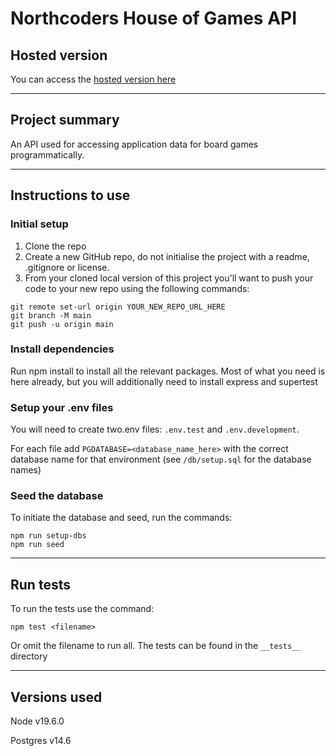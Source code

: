 # Northcoders House of Games API

## Hosted version

You can access the [hosted version here](https://nc-games-project-2obg.onrender.com/api/)

***
## Project summary

An API used for accessing application data for board games programmatically. 

***
##  Instructions to use
### Initial setup
1. Clone the repo
2. Create a new GitHub repo, do not initialise the project with a readme, .gitignore or license.
3. From your cloned local version of this project you'll want to push your code to your new repo using the following commands:
```
git remote set-url origin YOUR_NEW_REPO_URL_HERE
git branch -M main
git push -u origin main
```
### Install dependencies
Run npm install to install all the relevant packages. Most of what you need is here already, but you will additionally need to install express and supertest

### Setup your .env files
You will need to create two.env files: `.env.test` and `.env.development`.

For each file add `PGDATABASE=<database_name_here>` with the correct database name for that environment (see `/db/setup.sql` for the database names)

### Seed the database
To initiate the database and seed, run the commands:
```
npm run setup-dbs
npm run seed
```
***
## Run tests
To run the tests use the command:
```
npm test <filename>
```
Or omit the filename to run all. The tests can be found in the `__tests__` directory
***
## Versions used
Node v19.6.0

Postgres v14.6
